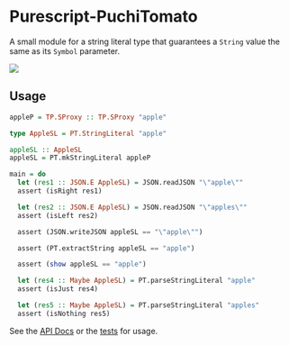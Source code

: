 # Purescript-PuchiTomato

A small module for a string literal type that guarantees a `String` value the same as its `Symbol` parameter.

![](https://i.imgur.com/NkDWYEv.jpg)

## Usage

```purs
appleP = TP.SProxy :: TP.SProxy "apple"

type AppleSL = PT.StringLiteral "apple"

appleSL :: AppleSL
appleSL = PT.mkStringLiteral appleP

main = do
  let (res1 :: JSON.E AppleSL) = JSON.readJSON "\"apple\""
  assert (isRight res1)

  let (res2 :: JSON.E AppleSL) = JSON.readJSON "\"apples\""
  assert (isLeft res2)

  assert (JSON.writeJSON appleSL == "\"apple\"")

  assert (PT.extractString appleSL == "apple")

  assert (show appleSL == "apple")

  let (res4 :: Maybe AppleSL) = PT.parseStringLiteral "apple"
  assert (isJust res4)

  let (res5 :: Maybe AppleSL) = PT.parseStringLiteral "apples"
  assert (isNothing res5)
```

See the [API Docs](https://pursuit.purescript.org/packages/purescript-puchitomato/) or the [tests](test/Main.purs) for usage.
